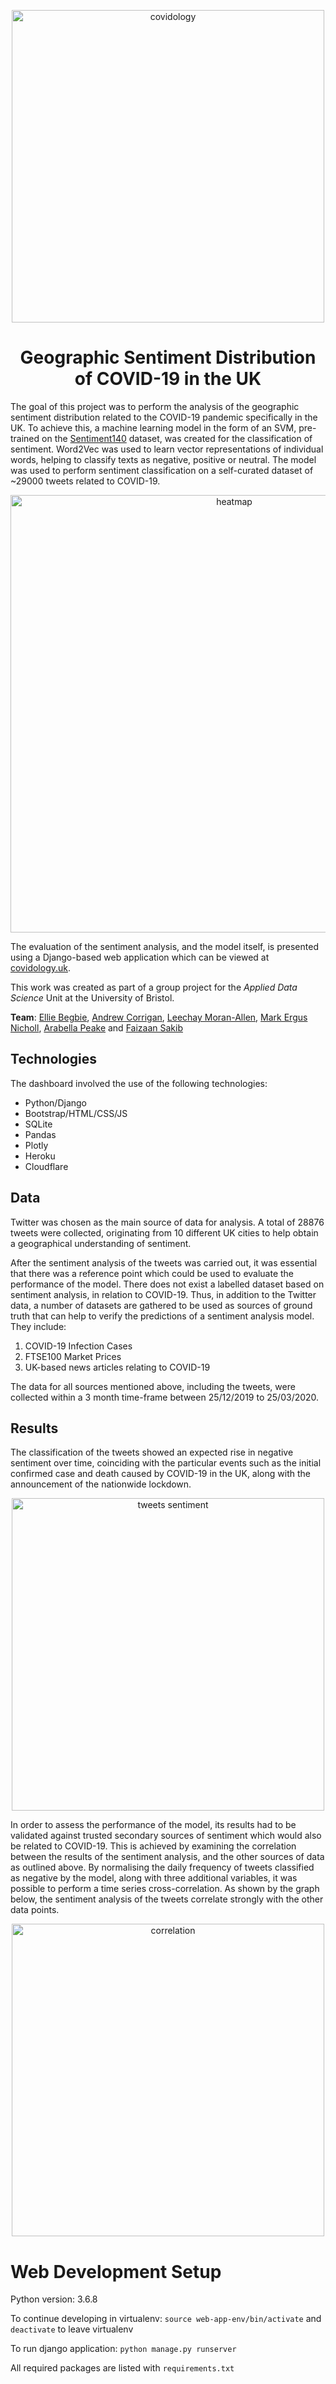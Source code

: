 <p align="center">
  <img src="https://user-images.githubusercontent.com/15062683/86980273-7924d900-c194-11ea-9cb4-1eb476ccf450.png" alt="covidology" width=500>
</p>

<h1 align="center">
Geographic Sentiment Distribution of COVID-19 in the UK
</h1>

The goal of this project was to perform the analysis of the geographic sentiment distribution related to the COVID-19 pandemic specifically in the UK. To achieve this, a machine learning model in the form of an SVM, pre-trained on the [Sentiment140](https://www.kaggle.com/kazanova/sentiment140) dataset, was created for the classification of sentiment. Word2Vec was used to learn vector representations of individual words, helping to classify texts as negative, positive or neutral. The model was used to perform sentiment classification on a self-curated dataset of ~29000 tweets related to COVID-19.

<p align="center">
  <img src="https://user-images.githubusercontent.com/15062683/87018549-77820200-c1e2-11ea-99a8-2ab360b2adbc.png" alt="heatmap" width=700>
</p>

The evaluation of the sentiment analysis, and the model itself, is presented using a Django-based web application which can be viewed at [covidology.uk](covidology.uk).

This work was created as part of a group project for the *Applied Data Science* Unit at the University of Bristol.

**Team**: [Ellie Begbie](https://github.com/elliebegbie), [Andrew Corrigan](https://github.com/acorrigan64),  [Leechay Moran-Allen](https://github.com/aSpikyOreo), [Mark Ergus Nicholl](https://github.com/MarkErgusNicholl), [Arabella Peake](https://github.com/arabellapeake) and [Faizaan Sakib](https://github.com/fznsakib)

## Technologies

The dashboard involved the use of the following technologies:

- Python/Django
- Bootstrap/HTML/CSS/JS
- SQLite
- Pandas
- Plotly
- Heroku
- Cloudflare

## Data

Twitter was chosen as the main source of data for analysis. A total of 28876 tweets were collected, originating from 10 different UK cities to help obtain a geographical understanding of sentiment.

After the sentiment analysis of the tweets was carried out, it was essential that there was a reference point which could be used to evaluate the performance of the model. There does not exist a labelled dataset based on sentiment analysis, in relation to COVID-19. Thus, in addition to the Twitter data, a number of datasets are gathered to be used as sources of ground truth that can help to verify the predictions of a sentiment analysis model. They include:

1. COVID-19 Infection Cases
2. FTSE100 Market Prices
3. UK-based news articles relating to COVID-19

The data for all sources mentioned above, including the tweets, were collected within a 3 month time-frame between 25/12/2019 to 25/03/2020. 

## Results

The classification of the tweets showed an expected rise in negative sentiment over time, coinciding with the particular events such as the initial confirmed case and death caused by COVID-19 in the UK, along with the announcement of the nationwide lockdown.

<p align="center">
  <img src="https://user-images.githubusercontent.com/15062683/87017383-f2e2b400-c1e0-11ea-81ec-24ad7c01c648.jpg" alt="tweets sentiment" width=500>
</p>

In order to assess the performance of the model, its results had to be validated against trusted secondary sources of sentiment which would also be related to COVID-19. This is achieved by examining the correlation between the results of the sentiment analysis, and the other sources of data as outlined above. By normalising the daily frequency of tweets classified as negative by the model, along with three additional variables, it was possible to perform a time series cross-correlation. As shown by the graph below, the sentiment analysis of the tweets correlate strongly with the other data points. 

<p align="center">
  <img src="https://user-images.githubusercontent.com/15062683/87018190-f75b9c80-c1e1-11ea-8713-e183c5767c67.jpg" alt="correlation" width=500>
</p>

# Web Development Setup

Python version: 3.6.8

To continue developing in virtualenv: `source web-app-env/bin/activate` and  `deactivate` to leave virtualenv

To run django application: `python manage.py runserver`

All required packages are listed with `requirements.txt` 
